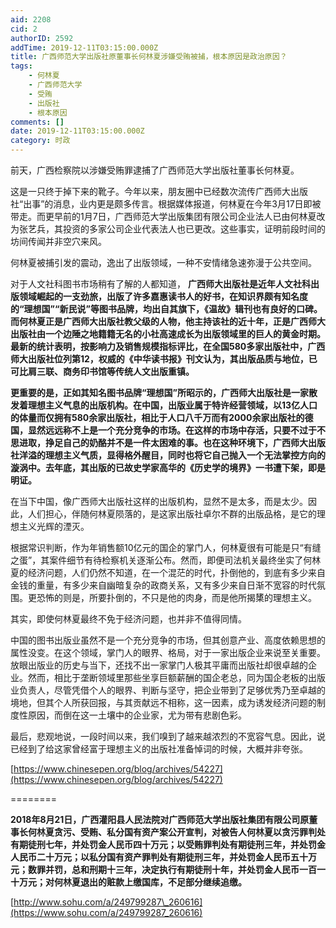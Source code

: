 ```yaml
---
aid: 2208
cid: 2
authorID: 2592
addTime: 2019-12-11T03:15:00.000Z
title: 广西师范大学出版社原董事长何林夏涉嫌受贿被捕，根本原因是政治原因？
tags:
    - 何林夏
    - 广西师范大学
    - 受贿
    - 出版社
    - 根本原因
comments: []
date: 2019-12-11T03:15:00.000Z
category: 时政
---
```


前天，广西检察院以涉嫌受贿罪逮捕了广西师范大学出版社董事长何林夏。

这是一只终于掉下来的靴子。今年以来，朋友圈中已经数次流传广西师大出版社“出事”的消息，业内更是颇多传言。根据媒体报道，何林夏在今年3月17日即被带走。而更早前的1月7日，广西师范大学出版集团有限公司企业法人已由何林夏改为张艺兵，其投资的多家公司企业代表法人也已更改。这些事实，证明前段时间的坊间传闻并非空穴来风。

何林夏被捕引发的震动，逸出了出版领域，一种不安情绪急速弥漫于公共空间。

对于人文社科图书市场稍有了解的人都知道， **广西师大出版社是近年人文社科出版领域崛起的一支劲旅，出版了许多嘉惠读书人的好书，在知识界颇有知名度的“理想国”“新民说”等图书品牌，均出自其旗下，《温故》辑刊也有良好的口碑。而何林夏正是广西师大出版社教父级的人物，他主持该社的近十年，正是广西师大出版社由一个边陲之地籍籍无名的小社高速成长为出版领域里的巨人的黄金时期。最新的统计表明，按影响力及销售规模指标评比，在全国580多家出版社中，广西师大出版社位列第12，权威的《中华读书报》刊文认为，其出版品质与地位，已可比肩三联、商务印书馆等传统人文出版重镇。**

**更重要的是，正如其知名图书品牌“理想国”所昭示的，广西师大出版社是一家散发着理想主义气息的出版机构。在中国，出版业属于特许经营领域，以13亿人口的体量而仅拥有580余家出版社，相比于人口八千万而有2000余家出版社的德国，显然远远称不上是一个充分竞争的市场。在这样的市场中存活，只要不过于不思进取，挣足自己的奶酪并不是一件太困难的事。也在这种环境下，广西师大出版社洋溢的理想主义气质，显得格外醒目，同时也将它自己抛入一个无法掌控方向的漩涡中。去年底，其出版的已故史学家高华的《历史学的境界》一书遭下架，即是明证。**

在当下中国，像广西师大出版社这样的出版机构，显然不是太多，而是太少。因此，人们担心，伴随何林夏陨落的，是这家出版社卓尔不群的出版品格，是它的理想主义光辉的湮灭。

根据常识判断，作为年销售额10亿元的国企的掌门人，何林夏很有可能是只“有缝之蛋”，其案件细节有待检察机关逐渐公布。然而，即便司法机关最终坐实了何林夏的经济问题，人们仍然不知道，在一个混茫的时代，扑倒他的，到底有多少来自金钱的重量，有多少来自幽暗复杂的政商关系，又有多少来自日渐不宽容的时代氛围。更恐怖的则是，所要扑倒的，不只是他的肉身，而是他所揭橥的理想主义。

其实，即使何林夏最终不免于经济问题，也并非不值得同情。

中国的图书出版业虽然不是一个充分竞争的市场，但其创意产业、高度依赖思想的属性没变。在这个领域，掌门人的眼界、格局，对于一家出版企业来说至关重要。放眼出版业的历史与当下，还找不出一家掌门人极其平庸而出版社却很卓越的企业。然而，相比于垄断领域里那些坐享巨额薪酬的国企老总，同为国企老板的出版业负责人，尽管凭借个人的眼界、判断与坚守，把企业带到了足够优秀乃至卓越的境地，但其个人所获回报，与其贡献远不相称，这一因素，成为诱发经济问题的制度性原因，而倒在这一土壤中的企业家，尤为带有悲剧色彩。

最后，悲观地说，一段时间以来，我们嗅到了越来越浓烈的不宽容气息。因此，说已经到了给这家曾经富于理想主义的出版社准备悼词的时候，大概并非夸张。

[https://www.chinesepen.org/blog/archives/54227](https://www.chinesepen.org/blog/archives/54227)

\========

**2018年8月21日，广西灌阳县人民法院对广西师范大学出版社集团有限公司原董事长何林夏贪污、受贿、私分国有资产案公开宣判，对被告人何林夏以贪污罪判处有期徒刑七年，并处罚金人民币四十万元；以受贿罪判处有期徒刑三年，并处罚金人民币二十万元；以私分国有资产罪判处有期徒刑三年，并处罚金人民币五十万元；数罪并罚，总和刑期十三年，决定执行有期徒刑十年，并处罚金人民币一百一十万元；对何林夏退出的赃款上缴国库，不足部分继续追缴。**

[http://www.sohu.com/a/249799287\_260616](https://www.sohu.com/a/249799287_260616)
